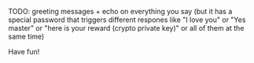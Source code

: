 TODO: greeting messages + echo on everything you say (but it has a special password that triggers different respones like "I love you" or "Yes master" or "here is your reward (crypto private key)" or all of them at the same time)

Have fun!




